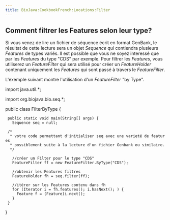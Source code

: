 ```yaml
---
title: BioJava:CookbookFrench:Locations:Filter
---
```


Comment filtrer les Features selon leur type?
---------------------------------------------

Si vous venez de lire un fichier de séquence écrit en format GenBank, le
résultat de cette lecture sera un objet *Sequence* qui contiendra
plusieurs *Features* de types variés. Il est possible que vous ne soyez
interessé que par les *Features* du type "CDS" par exemple. Pour filtrer
les *Features*, vous utiliserez un *FeatureFilter* qui sera utilisé pour
créer un *FeatureHolder* contenant uniquement les *Features* qui sont
passé à travers le *FeatureFilter*.

L'exemple suivant montre l'utilisation d'un *FeatureFilter* "by Type".

<java> import java.util.\*;

import org.biojava.bio.seq.\*;

public class FilterByType {

` public static void main(String[] args) {`  
`   Sequence seq = null;`

` /*`  
`  * votre code permettant d'initialiser seq avec une varieté de features`  
`  * possiblement suite à la lecture d'un fichier Genbank ou similaire.`  
`  */`

`   //créer un Filter pour le type "CDS"`  
`   FeatureFilter ff = new FeatureFilter.ByType("CDS");`

`   //obtenir les Features filtres`  
`   FeatureHolder fh = seq.filter(ff);`

`   //itérer sur les Features contenu dans fh`  
`   for (Iterator i = fh.features(); i.hasNext(); ) {`  
`     Feature f = (Feature)i.next();`  
`   }`  
` }`

} </java>
